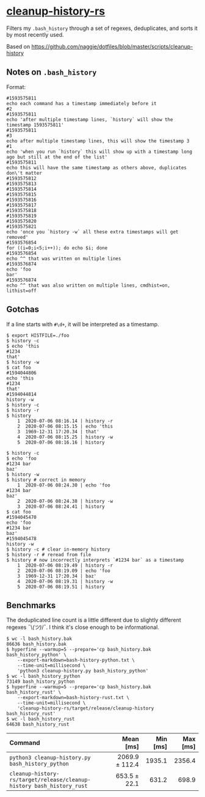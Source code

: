 # [cleanup-history-rs](https://crates.io/crates/cleanup-history)

Filters my `.bash_history` through a set of regexes, deduplicates, and sorts it
by most recently used.

Based on https://github.com/naggie/dotfiles/blob/master/scripts/cleanup-history

## Notes on `.bash_history`

Format:

```plaintext
#1593575811
echo each command has a timestamp immediately before it
#2
#1593575811
echo 'after multiple timestamp lines, `history` will show the timestamp 1593575811'
#1593575811
#3
echo after multiple timestamp lines, this will show the timestamp 3
#1
echo 'when you run `history` this will show up with a timestamp long ago but still at the end of the list'
#1593575811
echo this will have the same timestamp as others above, duplicates don\'t matter
#1593575812
#1593575813
#1593575814
#1593575815
#1593575816
#1593575817
#1593575818
#1593575819
#1593575820
#1593575821
echo 'once you `history -w` all these extra timestamps will get removed'
#1593576854
for ((i=0;i<5;i++)); do echo $i; done
#1593576854
echo ^^ that was written on multiple lines
#1593576874
echo 'foo
bar'
#1593576874
echo ^^ that was also written on multiple lines, cmdhist=on, lithist=off
```

## Gotchas

If a line starts with `#\d+`, it will be interpreted as a timestamp.

```console
$ export HISTFILE=./foo
$ history -c
$ echo 'this
#1234
that'
$ history -w
$ cat foo
#1594044806
echo 'this
#1234
that'
#1594044814
history -w
$ history -c
$ history -r
$ history
    1  2020-07-06 08:16.14 | history -r
    2  2020-07-06 08:15.15 | echo 'this
    3  1969-12-31 17:20.34 | that'
    4  2020-07-06 08:15.25 | history -w
    5  2020-07-06 08:16.16 | history
```

```console
$ history -c
$ echo 'foo
#1234 bar
baz'
$ history -w
$ history # correct in memory
    1  2020-07-06 08:24.30 | echo 'foo
#1234 bar
baz'
    2  2020-07-06 08:24.38 | history -w
    3  2020-07-06 08:24.41 | history
$ cat foo
#1594045470
echo 'foo
#1234 bar
baz'
#1594045478
history -w
$ history -c # clear in-memory history
$ history -r # reread from file
$ history # now incorrectly interprets `#1234 bar` as a timestamp
    1  2020-07-06 08:19.49 | history -r
    2  2020-07-06 08:19.09 | echo 'foo
    3  1969-12-31 17:20.34 | baz'
    4  2020-07-06 08:19.31 | history -w
    5  2020-07-06 08:19.51 | history
```

## Benchmarks

The deduplicated line count is a little different due to slightly different
regexes ¯\\_(ツ)_/¯. I think it's close enough to be informational.

```console
$ wc -l bash_history.bak
86636 bash_history.bak
$ hyperfine --warmup=5 --prepare='cp bash_history.bak bash_history_python' \
    --export-markdown=bash-history-python.txt \
    --time-unit=millisecond \
    'python3 cleanup-history.py bash_history_python'
$ wc -l bash_history_python
73149 bash_history_python
$ hyperfine --warmup=5 --prepare='cp bash_history.bak bash_history_rust' \
    --export-markdown=bash-history-rust.txt \
    --time-unit=millisecond \
    'cleanup-history-rs/target/release/cleanup-history bash_history_rust'
$ wc -l bash_history_rust
64638 bash_history_rust
```

| Command | Mean [ms] | Min [ms] | Max [ms] |
|:---|---:|---:|---:|
| `python3 cleanup-history.py bash_history_python` | 2069.9 ± 112.4 | 1935.1 | 2356.4 |
| `cleanup-history-rs/target/release/cleanup-history bash_history_rust` | 653.5 ± 22.1 | 631.2 | 698.9 |
